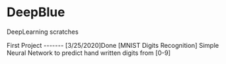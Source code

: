 # DeepBlue
DeepLearning scratches

First Project ------- [3/25/2020]Done [MNIST Digits Recognition] Simple Neural Network to predict hand written digits from [0-9]
